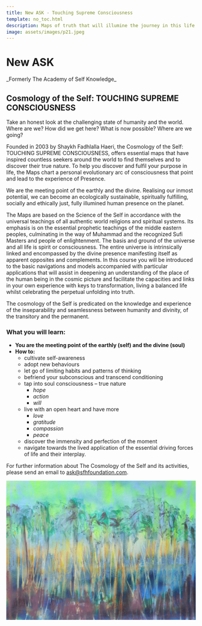 ```yaml
---
title: New ASK - Touching Supreme Consciousness
template: no_toc.html
description: Maps of truth that will illumine the journey in this life and the hereafter
image: assets/images/p21.jpeg
---
```


# New ASK

<div markdown="1" class="center-text">
_Formerly The Academy of Self Knowledge_
</div>

## Cosmology of the Self: TOUCHING SUPREME CONSCIOUSNESS

Take an honest look at the challenging state of humanity and the world.  Where are we? How did we get here? What is now possible? Where are we going?  

Founded in 2003 by Shaykh Fadhlalla Haeri, the Cosmology of the Self: TOUCHING SUPREME CONSCIOUSNESS,  offers essential maps that have inspired countless seekers around the world to find themselves and to discover their true nature.  To help you discover and fulfil your purpose in life, the Maps chart a personal evolutionary arc of consciousness that point and lead to the experience of Presence.  

We are the meeting point of the earthly and the divine.  Realising our inmost potential, we can become an ecologically sustainable, spiritually fulfilling, socially and ethically just, fully illumined human presence on the planet.   

The Maps are based on the Science of the Self in accordance with the universal teachings of all authentic world religions and spiritual systems. Its emphasis is on the essential prophetic teachings of the middle eastern peoples, culminating in the way of Muhammad and the recognized Sufi Masters and people of enlightenment.  The basis and ground of the universe and all life is spirit or consciousness. The entire universe is intrinsically linked and encompassed by the divine presence manifesting itself as apparent opposites and complements. In this course you will be introduced to the basic navigations and models accompanied with particular applications that will assist in deepening an understanding of the place of the human being in the cosmic picture and facilitate the capacities and links in your own experience with keys to transformation, living a balanced life whilst celebrating the perpetual unfolding into truth.

The cosmology of the Self is predicated on the knowledge and experience of the inseparability and seamlessness between humanity and divinity, of the transitory and the permanent. 

### What you will learn:

- **You are the meeting point of the earthly (self) and the divine (soul)** 
- **How to:** 
    - cultivate self-awareness 
    - adopt new behaviours
    - let go of limiting habits and patterns of thinking 
    - befriend your subconscious and transcend conditioning
    - tap into soul consciousness – true nature
        - _hope_
        - _action_
        - _will_
    - live with an open heart and have more
        - _love_ 
        - _gratitude_
        - _compassion_
        - _peace_
    - discover the immensity and perfection of the moment 
    - navigate towards the lived application of the essential driving forces of life and their interplay.  

For further information about The Cosmology of the Self and its activities, please send an email to [ask@sfhfoundation.com](mailto:ask@sfhfoundation.com).

![Touching light](../assets/images/p21.jpeg)